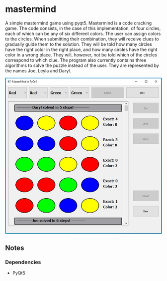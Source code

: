 mastermind
=========


A simple mastermind game using pyqt5.
Mastermind is a code cracking game. The code consists, in the case of this implementation, of four circles, each of which can be any of six different colors.
The user can assign colors to the circles. When submitting their combination, they will receive clues to gradually guide them to the solution. They will be told how many circles have the right color in the right place, and how many circles have the right color in a wrong place. They will, however, not be told which of the circles correspond to which clue.
The program also currently contains three algorithms to solve the puzzle instead of the user. They are represented by the names Joe, Leyla and Daryl.

![screenshot of mastermind in PyQt5](https://github.com/Coresaw/mastermind/blob/main/img/screenshot.jpg?raw=true "screenshot of mastermind in PyQt5")

Notes
-----

### Dependencies
*   PyQt5



